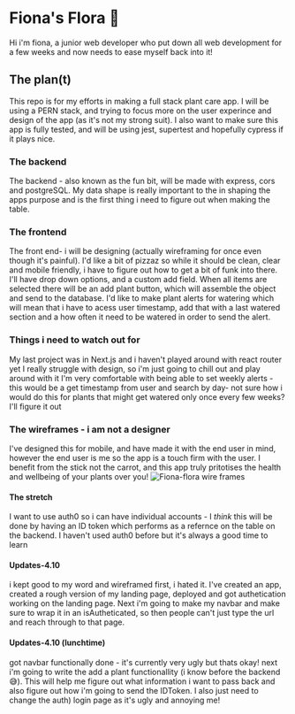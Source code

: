 # Fiona's Flora :seedling:
Hi i'm fiona, a junior web developer who put down all web development for a few weeks and now needs to ease myself back into it!

## The plan(t)
This repo is for my efforts in making a full stack plant care app. I will be using a PERN stack, and trying to focus more on the user experince and design of the app (as it's not my strong suit). I also want to make sure this app is fully tested, and will be using jest, supertest and hopefully cypress if it plays nice.

### The backend
The backend - also known as the fun bit, will be made with express, cors and postgreSQL. My data shape is really important to the in shaping the apps purpose and is the first thing i need to figure out when making the table. 

### The frontend 
The front end- i will be designing (actually wireframing for once even though it's painful). I'd like a bit of pizzaz so while it should be clean, clear and mobile friendly, i have to figure out how to get a bit of funk into there. I'll have drop down options, and a custom add field. When all items are selected there will be an add plant button, which will assemble the object and send to the database. I'd like to make plant alerts for watering which will mean that i have to acess user timestamp, add that with a last watered section and a how often it need to be watered in order to send the alert. 

### Things i need to watch out for
My last project was in Next.js and i haven't played around with react router yet 
I really struggle with design, so i'm just going to chill out and play around with it 
I'm very comfortable with being able to set weekly alerts - this would be a get timestamp from user and search by day- not sure how i would do this for plants that might get watered only once every few weeks? I'll figure it out 

### The wireframes - i am not a designer
I've designed this for mobile, and have made it with the end user in mind, however the end user is me so the app is a touch firm with the user. I benefit from the stick not the carrot, and this app truly pritotises the health and wellbeing of your plants over you!
![Fiona-flora wire frames](https://user-images.githubusercontent.com/100845392/197201112-2612a121-d87e-4bb8-ae3f-de881a979f0d.png)


#### The stretch 
I want to use auth0 so i can have individual accounts - I *think* this will be done by having an ID token which performs as a refernce on the table on the backend. I haven't used auth0 before but it's always a good time to learn 

#### Updates-4.10
i kept good to my word and wireframed first, i hated it. I've created an app, created a rough version of my landing page, deployed and got authetication working on the landing page. Next i'm going to make my navbar and make sure to wrap it in an isAutheticated, so then people can't just type the url and reach through to that page. 

#### Updates-4.10 (lunchtime)
got navbar functionally done - it's currently very ugly but thats okay! next i'm going to write the add a plant functionallity (i know before the backend :sweat_smile:). This will help me figure out what information i want to pass back and also figure out how i'm going to send the IDToken. I also just need to change the auth) login page as it's ugly and annoying me!
